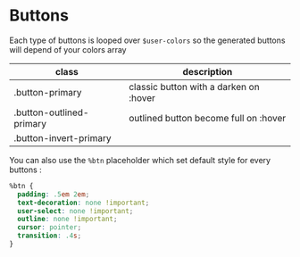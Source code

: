 # Buttons

Each type of buttons is looped over `$user-colors` so the generated buttons will depend of your colors array

| class                    | description                            |
|--------------------------|----------------------------------------|
| .button-primary          | classic button with a darken on :hover |
| .button-outlined-primary | outlined button become full on :hover  |
| .button-invert-primary   |                                        |

You can also use the `%btn` placeholder which set default style for every buttons :

```css | utilities/_buttons.scss
%btn {
  padding: .5em 2em;
  text-decoration: none !important;
  user-select: none !important;
  outline: none !important;
  cursor: pointer;
  transition: .4s;
}
```
